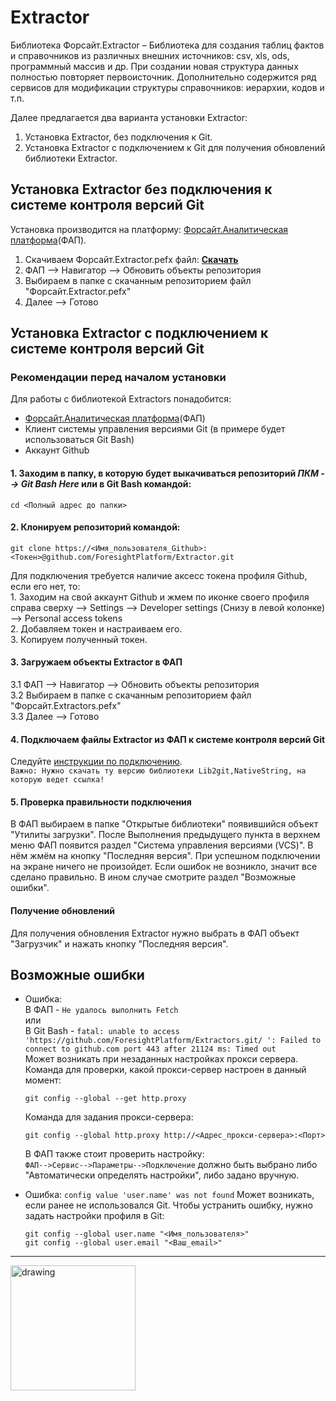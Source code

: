 # Extractor
<!-- Описание  -->
Библиотека Форсайт.Extractor – Библиотека для создания таблиц фактов и справочников из различных внешних источников: csv, xls, ods, программный массив и др. При создании новая структура данных полностью повторяет первоисточник. Дополнительно содержится ряд сервисов для модификации структуры справочников: иерархии, кодов и т.п.

Далее предлагается два варианта установки Extractor: 
1) Установка Extractor, без подключения к Git.
2) Установка Extractor с подключением к Git для получения обновлений библиотеки Extractor.

## Установка Extractor без подключения к системе контроля версий Git
Установка производится на платформу: [Форсайт.Аналитическая платформа](https://www.fsight.ru/download/)(ФАП).

1. Скачиваем Форсайт.Extractor.pefx файл: __[Скачать](https://github.com/ForesightPlatform/Extractor/raw/main/%D0%A4%D0%BE%D1%80%D1%81%D0%B0%D0%B9%D1%82.Extractor.pefx)__
2. ФАП --> Навигатор --> Обновить объекты репозитория  
3. Выбираем в папке с скачанным репозиторием файл "Форсайт.Extractor.pefx"
4. Далее --> Готово  

## Установка Extractor с подключением к системе контроля версий Git
### Рекомендации перед началом установки
Для работы с библиотекой Extractors понадобится:
* [Форсайт.Аналитическая платформа](https://www.fsight.ru/download/)(ФАП)
* Клиент системы управления версиями Git (в примере будет использоваться Git Bash)
* Аккаунт Github

#### 1. Заходим в папку, в которую будет выкачиваться репозиторий *ПКМ --> Git Bash Here* или в Git Bash командой:
    cd <Полный адрес до папки>
#### 2. Клонируем репозиторий командой: 
    git clone https://<Имя_пользователя_Github>:<Токен>@github.com/ForesightPlatform/Extractor.git

Для подключения требуется наличие аксесс токена профиля Github, если его нет, то:  
    1.  Заходим на свой аккаунт Github и жмем по иконке своего профиля справа сверху --> Settings --> Developer settings (Снизу в левой колонке) --> Personal access tokens    
    2.  Добавляем токен и настраиваем его.  
    3.  Копируем полученный токен.  

#### 3. Загружаем объекты Extractor в ФАП   
  3.1 ФАП --> Навигатор --> Обновить объекты репозитория  
  3.2 Выбираем в папке с скачанным репозиторием файл "Форсайт.Extractors.pefx"  
  3.3 Далее --> Готово  
  
#### 4. Подключаем файлы Extractor из ФАП к системе контроля версий Git
Следуйте [инструкции по подключению](https://help.fsight.ru/ru/mergedProjects/uidevenv/04_navigatorsetting/vcs/add_in_vcs.htm).  
`Важно: Нужно скачать ту версию библиотеки Lib2git,NativeString, на которую ведет ссылка!`
#### 5. Проверка правильности подключения
В ФАП выбираем в папке "Открытые библиотеки" появившийся объект "Утилиты загрузки".
После Выполнения предыдущего пункта в верхнем меню ФАП появится раздел "Система управления версиями (VCS)". 
В нём жмём на кнопку "Последняя версия". При успешном подключении на экране ничего не произойдет. Если ошибок не возникло, значит все сделано правильно. 
В ином случае смотрите раздел "Возможные ошибки".
#### Получение обновлений
Для получения обновления Extractor нужно выбрать в ФАП объект "Загрузчик" и нажать кнопку "Последняя версия". 

## Возможные ошибки
* Ошибка:  
В ФАП - `Не удалось выполнить Fetch`  
или  
В Git Bash - `fatal: unable to access 'https://github.com/ForesightPlatform/Extractors.git/ ': Failed to connect to github.com port 443 after 21124 ms: Timed out`  
Может возникать при незаданных настройках прокси сервера. 
Команда для проверки, какой прокси-сервер настроен в данный момент:  
    ``` 
    git config --global --get http.proxy  
    ``` 
    Команда для задания прокси-сервера:  
    ``` 
    git config --global http.proxy http://<Адрес_прокси-сервера>:<Порт>  
    ``` 
    В ФАП также стоит проверить настройку:  
    `ФАП-->Сервис-->Параметры-->Подключение` должно быть выбрано либо "Автоматически определять настройки", либо задано вручную.
   
* Ошибка: `config value 'user.name' was not found`
Может возникать, если ранее не использовался Git. Чтобы устранить ошибку, нужно задать настройки профиля в Git:  
   ``` 
   git config --global user.name "<Имя_пользователя>" 
   git config --global user.email "<Ваш_email>" 
   ```

***
<!-- Лого  -->
<img src="https://www.fsight.ru/wp-content/uploads/2021/05/fs.png" alt="drawing" width="200"/>
